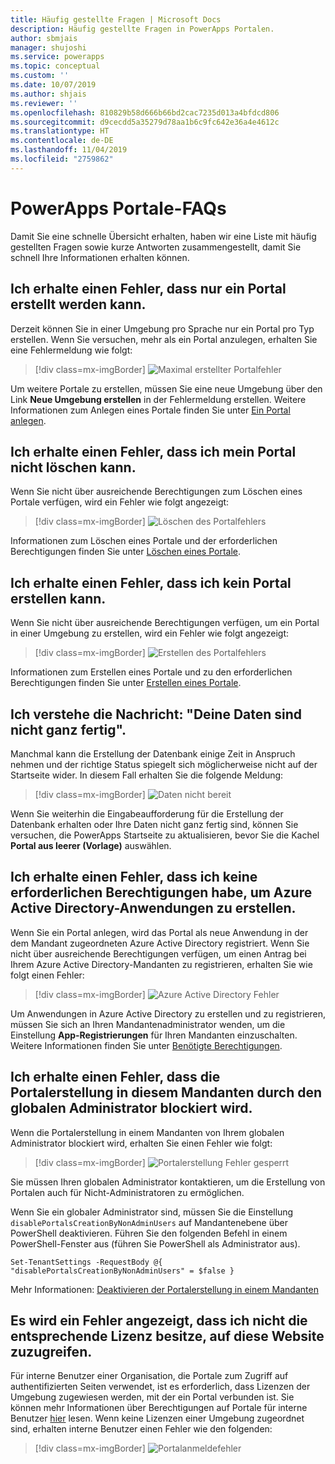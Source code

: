```yaml
---
title: Häufig gestellte Fragen | Microsoft Docs
description: Häufig gestellte Fragen in PowerApps Portalen.
author: sbmjais
manager: shujoshi
ms.service: powerapps
ms.topic: conceptual
ms.custom: ''
ms.date: 10/07/2019
ms.author: shjais
ms.reviewer: ''
ms.openlocfilehash: 810829b58d666b66bd2cac7235d013a4bfdcd806
ms.sourcegitcommit: d9cecdd5a35279d78aa1b6c9fc642e36a4e4612c
ms.translationtype: HT
ms.contentlocale: de-DE
ms.lasthandoff: 11/04/2019
ms.locfileid: "2759862"
---
```

# <a name="powerapps-portals-faq"></a>PowerApps Portale-FAQs

Damit Sie eine schnelle Übersicht erhalten, haben wir eine Liste mit häufig gestellten Fragen sowie kurze Antworten zusammengestellt, damit Sie schnell Ihre Informationen erhalten können.

## <a name="im-getting-an-error-that-only-one-portal-can-be-created"></a>Ich erhalte einen Fehler, dass nur ein Portal erstellt werden kann.

Derzeit können Sie in einer Umgebung pro Sprache nur ein Portal pro Typ erstellen. Wenn Sie versuchen, mehr als ein Portal anzulegen, erhalten Sie eine Fehlermeldung wie folgt:

> [!div class=mx-imgBorder]
> ![Maximal erstellter Portalfehler](media/portal-max-error.png "Maximal erstellter Portalfehler")

Um weitere Portale zu erstellen, müssen Sie eine neue Umgebung über den Link **Neue Umgebung erstellen** in der Fehlermeldung erstellen. Weitere Informationen zum Anlegen eines Portale finden Sie unter [Ein Portal anlegen](create-portal.md).

## <a name="im-getting-an-error-that-i-cant-delete-my-portal"></a>Ich erhalte einen Fehler, dass ich mein Portal nicht löschen kann.

Wenn Sie nicht über ausreichende Berechtigungen zum Löschen eines Portale verfügen, wird ein Fehler wie folgt angezeigt:

> [!div class=mx-imgBorder]
> ![Löschen des Portalfehlers](media/portal-delete-error.png "Löschen des Portalfehlers")

Informationen zum Löschen eines Portale und der erforderlichen Berechtigungen finden Sie unter [Löschen eines Portale](manage-existing-portals.md#delete).

## <a name="im-getting-an-error-that-i-cant-create-a-portal"></a>Ich erhalte einen Fehler, dass ich kein Portal erstellen kann.

Wenn Sie nicht über ausreichende Berechtigungen verfügen, um ein Portal in einer Umgebung zu erstellen, wird ein Fehler wie folgt angezeigt:

> [!div class=mx-imgBorder]
> ![Erstellen des Portalfehlers](media/portal-create-error.png "Erstellen des Portalfehlers")

Informationen zum Erstellen eines Portale und zu den erforderlichen Berechtigungen finden Sie unter [Erstellen eines Portale](create-portal.md).

## <a name="im-getting-the-message-your-data-isnt-quite-ready"></a>Ich verstehe die Nachricht: "Deine Daten sind nicht ganz fertig".

Manchmal kann die Erstellung der Datenbank einige Zeit in Anspruch nehmen und der richtige Status spiegelt sich möglicherweise nicht auf der Startseite wider. In diesem Fall erhalten Sie die folgende Meldung:

> [!div class=mx-imgBorder]
> ![Daten nicht bereit](media/data-not-ready.png "Daten nicht bereit")

Wenn Sie weiterhin die Eingabeaufforderung für die Erstellung der Datenbank erhalten oder Ihre Daten nicht ganz fertig sind, können Sie versuchen, die PowerApps Startseite zu aktualisieren, bevor Sie die Kachel **Portal aus leerer (Vorlage)** auswählen.

## <a name="im-getting-an-error-that-i-dont-have-required-permissions-to-create-azure-active-directory-applications"></a>Ich erhalte einen Fehler, dass ich keine erforderlichen Berechtigungen habe, um Azure Active Directory-Anwendungen zu erstellen.

Wenn Sie ein Portal anlegen, wird das Portal als neue Anwendung in der dem Mandant zugeordneten Azure Active Directory registriert. Wenn Sie nicht über ausreichende Berechtigungen verfügen, um einen Antrag bei Ihrem Azure Active Directory-Mandanten zu registrieren, erhalten Sie wie folgt einen Fehler:

> [!div class=mx-imgBorder]
> ![Azure Active Directory Fehler](media/azure-ad-error.png "Azure Active Directory Fehler")

Um Anwendungen in Azure Active Directory zu erstellen und zu registrieren, müssen Sie sich an Ihren Mandantenadministrator wenden, um die Einstellung **App-Registrierungen** für Ihren Mandanten einzuschalten. Weitere Informationen finden Sie unter [Benötigte Berechtigungen](https://docs.microsoft.com/azure/active-directory/develop/howto-create-service-principal-portal#required-permissions).

## <a name="im-getting-an-error-that-portal-creation-is-blocked-in-this-tenant-by-global-administrator"></a>Ich erhalte einen Fehler, dass die Portalerstellung in diesem Mandanten durch den globalen Administrator blockiert wird.

Wenn die Portalerstellung in einem Mandanten von Ihrem globalen Administrator blockiert wird, erhalten Sie einen Fehler wie folgt:

> [!div class=mx-imgBorder]
> ![Portalerstellung Fehler gesperrt](media/portal-create-blocked-error.png "Portalerstellung Fehler gesperrt")

Sie müssen Ihren globalen Administrator kontaktieren, um die Erstellung von Portalen auch für Nicht-Administratoren zu ermöglichen.

Wenn Sie ein globaler Administrator sind, müssen Sie die Einstellung `disablePortalsCreationByNonAdminUsers` auf Mandantenebene über PowerShell deaktivieren. Führen Sie den folgenden Befehl in einem PowerShell-Fenster aus (führen Sie PowerShell als Administrator aus).

```
Set-TenantSettings -RequestBody @{ "disablePortalsCreationByNonAdminUsers" = $false }
```

Mehr Informationen: [Deaktivieren der Portalerstellung in einem Mandanten](create-portal.md#disable-portal-creation-in-a-tenant)

## <a name="im-getting-an-error-that-i-dont-have-appropriate-license-to-access-this-website"></a>Es wird ein Fehler angezeigt, dass ich nicht die entsprechende Lizenz besitze, auf diese Website zuzugreifen.

Für interne Benutzer einer Organisation, die Portale zum Zugriff auf authentifizierten Seiten verwendet, ist es erforderlich, dass Lizenzen der Umgebung zugewiesen werden, mit der ein Portal verbunden ist. Sie können mehr Informationen über Berechtigungen auf Portale für interne Benutzer [hier](https://docs.microsoft.com/power-platform/admin/powerapps-flow-licensing-faq#can-you-clarify-the-use-rights-to-portals-for-internal-users) lesen. Wenn keine Lizenzen einer Umgebung zugeordnet sind, erhalten interne Benutzer einen Fehler wie den folgenden:

> [!div class=mx-imgBorder]
> ![Portalanmeldefehler](media/portal-login-error.png "Portalanmeldefehler")

